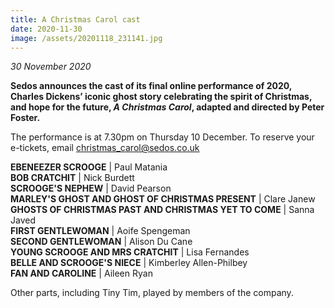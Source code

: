 ```yaml
---
title: A Christmas Carol cast
date: 2020-11-30
image: /assets/20201118_231141.jpg
---
```

*30 November 2020*

**Sedos announces the cast of its final online performance of 2020, Charles Dickens’ iconic ghost story celebrating the spirit of Christmas, and hope for the future, *A Christmas Carol*, adapted and directed by Peter Foster.** 

The performance is at 7.30pm on Thursday 10 December. To reserve your e-tickets, email [christmas_carol@sedos.co.uk](<mailto: christmas_carol@sedos.co.uk>)

**EBENEEZER SCROOGE** | Paul Matania\
**BOB CRATCHIT** | Nick Burdett\
**SCROOGE'S NEPHEW** | David Pearson\
**MARLEY'S GHOST AND GHOST OF CHRISTMAS PRESENT** | Clare Janew\
**GHOSTS OF CHRISTMAS PAST AND CHRISTMAS YET TO COME** | Sanna Javed\
**FIRST GENTLEWOMAN** | Aoife Spengeman\
**SECOND GENTLEWOMAN** | Alison Du Cane\
**YOUNG SCROOGE AND MRS CRATCHIT** | Lisa Fernandes\
**BELLE AND SCROOGE'S NIECE** | Kimberley Allen-Philbey\
**FAN AND CAROLINE** | Aileen Ryan

Other parts, including Tiny Tim, played by members of the company.
